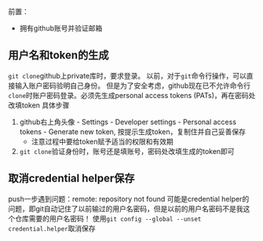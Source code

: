 前置：
- 拥有github账号并验证邮箱

## 用户名和token的生成
`git clone`github上private库时，要求登录。
以前，对于`git`命令行操作，可以直接输入账户密码验明自己身份。
但是为了安全考虑，github现在已不允许命令行`clone`时账户密码登录。必须先生成personal access tokens (PATs)，再在密码处改填token
具体步骤
1. github右上角头像 - Settings - Developer settings - Personal access tokens - Generate new token, 按提示生成token，复制住并自己妥善保存
    - 注意过程中要给token赋予适当的权限和有效期
2. `git clone`验证身份时，账号还是填账号，密码处改填生成的token即可
## 取消credential helper保存
push一步遇到问题：remote: repository not found
可能是credential helper的问题，即git自动记住了以前输过的用户名密码，但是以前的用户名密码不是我这个仓库需要的用户名密码！
使用`git config --global --unset credential.helper`取消保存